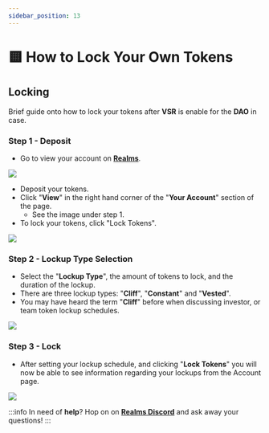 ```yaml
---
sidebar_position: 13
---
```


# 🟨 How to Lock Your Own Tokens

## Locking

Brief guide onto how to lock your tokens after **VSR** is enable for the **DAO** in case.

### Step 1 - Deposit

- Go to view your account on [**Realms**](https://realms.today/).

![](https://i.imgur.com/X0nRpbh.png)

- Deposit your tokens.
- Click "**View**" in the right hand corner of the "**Your Account**" section of the page.
    - See the image under step 1.
- To lock your tokens, click "Lock Tokens".

![](https://i.imgur.com/vqGZ6L5.png)

### Step 2 - Lockup Type Selection

- Select the "**Lockup Type**", the amount of tokens to lock, and the duration of the lockup.
- There are three lockup types: "**Cliff**", "**Constant**" and "**Vested**".
- You may have heard the term "**Cliff**" before when discussing investor, or team token lockup schedules.

![](https://i.imgur.com/pkhXbKH.png)

### Step 3 - Lock

- After setting your lockup schedule, and clicking "**Lock Tokens**" you will now be able to see information regarding your lockups from the Account page.

![](https://i.imgur.com/k7mIuLl.png)

:::info
In need of **help**? Hop on on [**Realms Discord**](https://discord.com/invite/VsPbrK2hJk) and ask away your questions!
:::